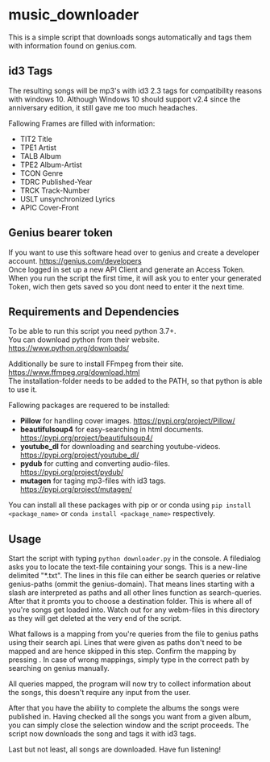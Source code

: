 # music_downloader
This is a simple script that downloads songs automatically and tags them with information found on genius.com.

## id3 Tags
The resulting songs will be mp3's with id3 2.3 tags for compatibility reasons with windows 10.
Although Windows 10 should support v2.4 since the anniversary edition, it still gave me too much headaches.

Fallowing Frames are filled with information:
- TIT2 Title
- TPE1 Artist
- TALB Album
- TPE2 Album-Artist
- TCON Genre
- TDRC Published-Year
- TRCK Track-Number
- USLT unsynchronized Lyrics
- APIC Cover-Front

## Genius bearer token
If you want to use this software head over to genius and create a developer account. https://genius.com/developers   
Once logged in set up a new API Client and generate an Access Token.
When you run the script the first time, it will ask you to enter your generated Token, wich then gets saved so you dont need to enter it the next time.

## Requirements and Dependencies
To be able to run this script you need python 3.7+.   
You can download python from their website. 
https://www.python.org/downloads/

Additionally be sure to install FFmpeg from their site. https://www.ffmpeg.org/download.html   
The installation-folder needs to be added to the PATH, so that python is able to use it.

Fallowing packages are requered to be installed:
- **Pillow** for handling cover images. https://pypi.org/project/Pillow/
- **beautifulsoup4** for easy-searching in html documents. https://pypi.org/project/beautifulsoup4/
- **youtube_dl** for downloading and searching youtube-videos. https://pypi.org/project/youtube_dl/
- **pydub** for cutting and converting audio-files. https://pypi.org/project/pydub/
- **mutagen** for taging mp3-files with id3 tags. https://pypi.org/project/mutagen/

You can install all these packages with pip or or conda using `pip install <package_name>` or <code>conda&nbsp;install&nbsp;<package_name></code> respectively.

## Usage
Start the script with typing `python downloader.py` in the console.
A filedialog asks you to locate the text-file containing your songs. This is a new-line delimited "*.txt".
The lines in this file can either be search queries or relative genius-paths (ommit the genius-domain).
That means lines starting with a slash are interpreted as paths and all other lines function as search-queries.
After that it promts you to choose a destination folder. This is where all of you're songs get loaded into.
Watch out for any webm-files in this directory as they will get deleted at the very end of the script.

What fallows is a mapping from you're queries from the file to genius paths using their search api.
Lines that were given as paths don't need to be mapped and are hence skipped in this step.
Confirm the mapping by pressing <Return>. In case of wrong mappings, simply type in the correct path by searching on genius manually.

All queries mapped, the program will now try to collect information about the songs, this doesn't require any input from the user.

After that you have the ability to complete the albums the songs were published in.
Having checked all the songs you want from a given album, you can simply close the selection window and the script proceeds.
The script now downloads the song and tags it with id3 tags.

Last but not least, all songs are downloaded. Have fun listening!
